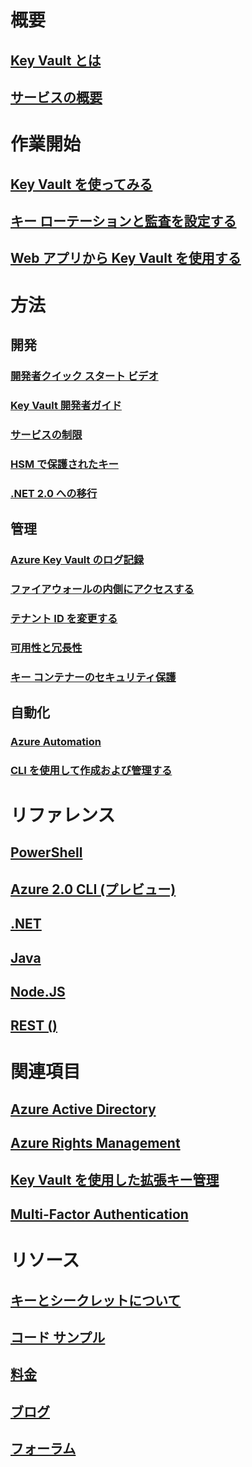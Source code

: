 # 概要
## [Key Vault とは](key-vault-whatis.md)
## [サービスの概要](https://azure.microsoft.com/services/key-vault/)

# 作業開始
## [Key Vault を使ってみる](key-vault-get-started.md)
## [キー ローテーションと監査を設定する](key-vault-key-rotation-log-monitoring.md)
## [Web アプリから Key Vault を使用する](key-vault-use-from-web-application.md)

# 方法
## 開発
### [開発者クイック スタート ビデオ](http://channel9.msdn.com/Blogs/Windows-Azure/Azure-Key-Vault-Developer-Quick-Start)
### [Key Vault 開発者ガイド](key-vault-developers-guide.md)
### [サービスの制限](key-vault-service-limits.md)
### [HSM で保護されたキー](key-vault-hsm-protected-keys.md)
### [.NET 2.0 への移行](key-vault-dotnet2api-release-notes.md)

## 管理
### [Azure Key Vault のログ記録](key-vault-logging.md)
### [ファイアウォールの内側にアクセスする](key-vault-access-behind-firewall.md)
### [テナント ID を変更する](key-vault-subscription-move-fix.md)
### [可用性と冗長性](key-vault-disaster-recovery-guidance.md)
### [キー コンテナーのセキュリティ保護](key-vault-secure-your-key-vault.md)

## 自動化
### [Azure Automation](automation-manage-key-vault.md)
### [CLI を使用して作成および管理する](key-vault-manage-with-cli.md)

# リファレンス
## [PowerShell](/powershell/resourcemanager/azurerm.keyvault/v2.3.0/azurerm.keyvault)
## [Azure 2.0 CLI (プレビュー)](/cli/azure/keyvault)
## [.NET](/dotnet/api/microsoft.azure.keyvault)
## [Java](/java/api/com.microsoft.azure.keyvault)
## [Node.JS](http://azure.github.io/azure-sdk-for-node/azure-arm-keyvault/latest)
## [REST ()](/rest/api/keyvault)

# 関連項目
## [Azure Active Directory](https://azure.microsoft.com/documentation/services/active-directory/)
## [Azure Rights Management](https://technet.microsoft.com/en-US/dn175750)
## [Key Vault を使用した拡張キー管理](https://msdn.microsoft.com/en-us/library/azure/dn198405)
## [Multi-Factor Authentication](https://azure.microsoft.com/documentation/services/multi-factor-authentication/)

# リソース
## [キーとシークレットについて](https://msdn.microsoft.com/en-us/library/azure/dn903623)
## [コード サンプル](https://www.microsoft.com/download/details.aspx?id=45343)
## [料金](https://azure.microsoft.com/pricing/details/key-vault/)
## [ブログ](http://blogs.technet.com/b/kv/)
## [フォーラム](https://social.msdn.microsoft.com/forums/azure/en-US/home?forum=AzureKeyVault)


<!--HONumber=Dec16_HO1-->


